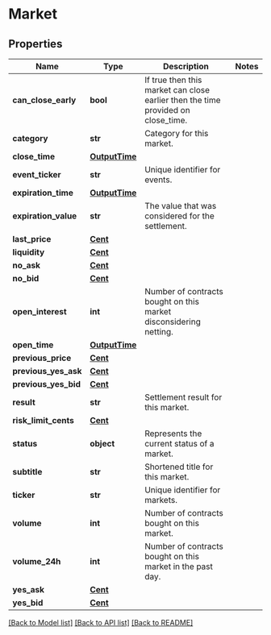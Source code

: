 # Market

## Properties
Name | Type | Description | Notes
------------ | ------------- | ------------- | -------------
**can_close_early** | **bool** | If true then this market can close earlier then the time provided on close_time. | 
**category** | **str** | Category for this market. | 
**close_time** | [**OutputTime**](OutputTime.md) |  | 
**event_ticker** | **str** | Unique identifier for events. | 
**expiration_time** | [**OutputTime**](OutputTime.md) |  | 
**expiration_value** | **str** | The value that was considered for the settlement. | 
**last_price** | [**Cent**](Cent.md) |  | 
**liquidity** | [**Cent**](Cent.md) |  | 
**no_ask** | [**Cent**](Cent.md) |  | 
**no_bid** | [**Cent**](Cent.md) |  | 
**open_interest** | **int** | Number of contracts bought on this market disconsidering netting. | 
**open_time** | [**OutputTime**](OutputTime.md) |  | 
**previous_price** | [**Cent**](Cent.md) |  | 
**previous_yes_ask** | [**Cent**](Cent.md) |  | 
**previous_yes_bid** | [**Cent**](Cent.md) |  | 
**result** | **str** | Settlement result for this market. | 
**risk_limit_cents** | [**Cent**](Cent.md) |  | 
**status** | **object** | Represents the current status of a market. | 
**subtitle** | **str** | Shortened title for this market. | 
**ticker** | **str** | Unique identifier for markets. | 
**volume** | **int** | Number of contracts bought on this market. | 
**volume_24h** | **int** | Number of contracts bought on this market in the past day. | 
**yes_ask** | [**Cent**](Cent.md) |  | 
**yes_bid** | [**Cent**](Cent.md) |  | 

[[Back to Model list]](../README.md#documentation-for-models) [[Back to API list]](../README.md#documentation-for-api-endpoints) [[Back to README]](../README.md)

